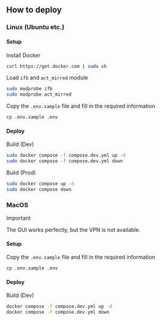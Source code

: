 ## How to deploy

### Linux (Ubuntu etc.)

#### Setup

Install Docker
```sh
curl https://get.docker.com | sudo sh
```

Load `ifb` and `act_mirred` module
```sh
sudo modprobe ifb
sudo modprobe act_mirred
```

Copy the `.env.sample` file and fill in the required information
```sh
cp .env.sample .env
```

#### Deploy

Build (Dev)
```sh
sudo docker compose -f compose.dev.yml up -d
sudo docker compose -f compose.dev.yml down
```

Build (Prod)
```sh
sudo docker compose up -d
sudo docker compose down
```

### MacOS

> [!IMPORTANT]
> The GUI works perfectly, but the VPN is not available.

#### Setup

Copy the `.env.sample` file and fill in the required information
```sh
cp .env.sample .env
```

#### Deploy

Build (Dev)
```sh
docker compose -f compose.dev.yml up -d
docker compose -f compose.dev.yml down
```